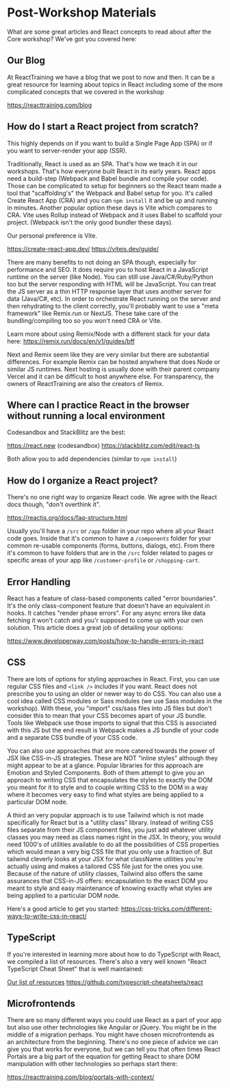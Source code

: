 # Post-Workshop Materials

What are some great articles and React concepts to read about after the Core workshop? We've got you covered here:

## Our Blog

At ReactTraining we have a blog that we post to now and then. It can be a great resource for learning about topics in React including some of the more complicated concepts that we covered in the workshop

https://reacttraining.com/blog

## How do I start a React project from scratch?

This highly depends on if you want to build a Single Page App (SPA) or if you want to server-render your app (SSR).

Traditionally, React is used as an SPA. That's how we teach it in our workshops. That's how everyone built React in its early years. React apps need a build-step (Webpack and Babel bundle and compile your code). Those can be complicated to setup for beginners so the React team made a tool that "scaffolding's" the Webpack and Babel setup for you. It's called Create React App (CRA) and you can `npm install` it and be up and running in minutes. Another popular option these days is Vite which compares to CRA. Vite uses Rollup instead of Webpack and it uses Babel to scaffold your project. (Webpack isn't the only good bundler these days).

Our personal preference is Vite.

https://create-react-app.dev/
https://vitejs.dev/guide/

There are many benefits to not doing an SPA though, especially for performance and SEO. It does require you to host React in a JavaScript runtime on the server (like Node). You can still use Java/C#/Ruby/Python too but the server responding with HTML will be JavaScript. You can treat the JS server as a thin HTTP response layer that uses another server for data (Java/C#, etc). In order to orchestrate React running on the server and then rehydrating to the client correctly, you'll probably want to use a "meta framework" like Remix.run or NextJS. These take care of the bundling/compiling too so you won't need CRA or Vite.

Learn more about using Remix/Node with a different stack for your data here: https://remix.run/docs/en/v1/guides/bff

Next and Remix seem like they are very similar but there are substantial differences. For example Remix can be hosted anywhere that does Node or similar JS runtimes. Next hosting is usually done with their parent company Vercel and it can be difficult to host anywhere else. For transparency, the owners of ReactTraining are also the creators of Remix.

## Where can I practice React in the browser without running a local environment

Codesandbox and StackBlitz are the best:

https://react.new (codesandbox)
https://stackblitz.com/edit/react-ts

Both allow you to add dependencies (similar to `npm install`)

## How do I organize a React project?

There's no one right way to organize React code. We agree with the React docs though, "don't overthink it".

https://reactjs.org/docs/faq-structure.html

Usually you'll have a `/src` or `/app` folder in your repo where all your React code goes. Inside that it's common to have a `/components` folder for your common re-usable components (forms, buttons, dialogs, etc). From there it's common to have folders that are in the `/src` folder related to pages or specific areas of your app like `/customer-profile` or `/shopping-cart`.

## Error Handling

React has a feature of class-based components called "error boundaries". It's the only class-component feature that doesn't have an equivalent in hooks. It catches "render phase errors". For any async errors like data fetching it won't catch and you'r supposed to come up with your own solution. This article does a great job of detailing your options:

https://www.developerway.com/posts/how-to-handle-errors-in-react

## CSS

There are lots of options for styling approaches in React. First, you can use regular CSS files and `<link />` includes if you want. React does not prescribe you to using an older or newer way to do CSS. You can also use a cool idea called CSS modules or Sass modules (we use Sass modules in the workshop). With these, you "import" css/sass files into JS files but don't consider this to mean that your CSS becomes apart of your JS bundle. Tools like Webpack use those imports to signal that this CSS is associated with this JS but the end result is Webpack makes a JS bundle of your code and a separate CSS bundle of your CSS code.

You can also use approaches that are more catered towards the power of JSX like CSS-in-JS strategies. These are NOT "inline styles" although they might appear to be at a glance. Popular libraries for this approach are Emotion and Styled Components. Both of them attempt to give you an approach to writing CSS that encapsulates the styles to exactly the DOM you meant for it to style and to couple writing CSS to the DOM in a way where it becomes very easy to find what styles are being applied to a particular DOM node.

A third an very popular approach is to use Tailwind which is not made specifically for React but is a "utility class" library. Instead of writing CSS files separate from their JS component files, you just add whatever utility classes you may need as class names right in the JSX. In theory, you would need 1000's of utilities available to do all the possibilities of CSS properties which would mean a very big CSS file that you only use a fraction of. But tailwind cleverly looks at your JSX for what className utilities you're actually using and makes a tailored CSS file just for the ones you use. Because of the nature of utility classes, Tailwind also offers the same assurances that CSS-in-JS offers: encapsulation to the exact DOM you meant to style and easy maintenance of knowing exactly what styles are being applied to a particular DOM node.

Here's a good article to get you started: https://css-tricks.com/different-ways-to-write-css-in-react/

## TypeScript

If you're interested in learning more about how to do TypeScript with React, we compiled a list of resources. There's also a very well known "React TypeScript Cheat Sheet" that is well maintained:

[Our list of resources](./typescript-resources.md)
https://github.com/typescript-cheatsheets/react

## Microfrontends

There are so many different ways you could use React as a part of your app but also use other technologies like Angular or jQuery. You might be in the middle of a migration perhaps. You might have chosen microfrontends as an architecture from the beginning. There's no one piece of advice we can give you that works for everyone, but we can tell you that often times React Portals are a big part of the equation for getting React to share DOM manipulation with other technologies so perhaps start there:

https://reacttraining.com/blog/portals-with-context/

